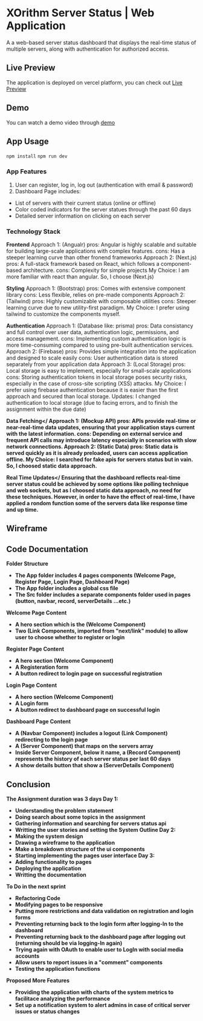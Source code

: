 # XOrithm Server Status | Web Application

A a web-based server status dashboard that displays the real-time status of multiple servers, along with authentication for authorized access.

## Live Preview
The application is deployed on vercel platform, you can check out  [Live Preview](https://server-status-five.vercel.app)

## Demo
You can watch a demo video through [demo]()

## App Usage
`npm install`
`npm run dev`

### App Features
1. User can register, log in, log out (authentication with email & password)
2. Dashboard Page includes:
- List of servers with their current status (online or offline)
- Color coded indicators for the server statues through the past 60 days
- Detailed server information on clicking on each server

### Technology Stack 
<Strong>Frontend</Strong>
Approach 1: (Angualr)
pros: Angular is highly scalable and suitable for building large-scale applications with complex features.
cons: Has a steeper learning curve than other fronend frameworks
Approach 2: (Next.js)
pros: A full-stack framework based on React, which follows a component-based architecture.
cons: Complexity for simple projects
My Choice: I am more familiar with react than angular. So, I choose (Next.js)

<Strong>Styling</Strong>
Approach 1: (Bootstrap)
pros: Comes with extensive component library
cons: Less flexible, relies on pre-made components
Approach 2: (Tailwind)
pros: Highly customizable with composable utilities
cons: Steeper learning curve due to new utility-first paradigm.
My Choice: I prefer using tailwind to customize the components myself.

<Strong>Authentication</Strong>
Approach 1: (Database like: prisma)
pros: Data consistancy and full control over user data, authentication logic, permissions, and access management.
cons: Implementing custom authentication logic is more time-consuming compared to using pre-built authentication services.
Approach 2: (Firebase)
pros: Provides simple integration into the application and designed to scale easily 
cons: User authentication data is stored separately from your application data
Approach 3: (Local Storage)
pros: Local storage is easy to implement, especially for small-scale applications
cons: Storing authentication tokens in local storage poses security risks, especially in the case of cross-site scripting (XSS) attacks. 
My Choice: I prefer using firebase authentication because it is easier than the first approach and secured than local storage.
Updates: I changed authentication to local storage (due to facing errors, and to finish the assignment within the due date)

<Strong>Data Fetching</<Strong>
Approach 1: (Mockup API)
pros: APIs provide real-time or near-real-time data updates, ensuring that your application stays current with the latest information.
cons: Depending on external service and frequent API calls may introduce latency especially in scenarios with slow network connections.
Approach 2: (Static Data)
pros: Static data is served quickly as it is already preloaded, users can access application offline.
My Choice: I searched for fake apis for servers status but in vain. So, I choosed static data approach.

<Strong>Real Time Updates</<Strong>
Ensuring that the dashboard reflects real-time server status could be achieved by some options like polling technique and web sockets, but as I choosed static data approach, no need for these techniques.
However, in order to have the effect of real-time, I have applied a rondom function some of the servers data like response time and up time.

## Wireframe

## Code Documentation
<strong>Folder Structure</strong>
- The App folder includes 4 pages components (Welcome Page, Register Page, Login Page, Dashboard Page)
- The App folder includes a global css file
- The Src folder includes a separate components folder used in pages (button, navbar, record, serverDetails ...etc.)

<strong>Welcome Page Content</strong>
- A hero section which is the (Welcome Component)
- Two (Link Components, imported from "next/link" module) to allow user to choose whether to register or login

<strong>Register Page Content</strong>
- A hero section (Welcome Component)
- A Registeration form 
- A button redirect to login page on successful registration
  
<strong>Login Page Content</strong>
- A hero section (Welcome Component)
- A Login form 
- A button redirect to dashboard page on successful login

<strong>Dashboard Page Content</strong>
- A (Navbar Component) includes a logout (Link Component) redirecting to the login page
- A (Server Component) that maps on the servers array
- Inside Server Component, below it name, a (Record Component) represents the history of each server status per last 60 days
- A show details button that show a (ServerDetails Component) 

## Conclusion
The Assignment duration was 3 days
Day 1: 
- Understanding the problem statement
- Doing search about some topics in the assignment 
- Gathering information and searching for servers status api
- Writting the user stories and setting the System Outline
Day 2:
- Making the system design
- Drawing a wireframe to the application
- Make a breakdown structure of the ui components 
- Starting implementing the pages user interface
Day 3:
- Adding functionality to pages 
- Deploying the application 
- Writting the documentation
  
<strong>To Do in the next sprint</strong>
- Refactoring Code
- Modifying pages to be responsive
- Putting more restrictions and data validation on registration and login forms
- Preventing returning back to the login form after logging-In to the dashboard
- Preventing returning back to the dashboard page after logging out (returning should be via logging-In again)
- Trying again with OAuth to enable user to LogIn with social media accounts
- Allow users to report issues in a "comment" components
- Testing the application functions

<strong>Proposed More Features</strong>
- Providing the application with charts of the system metrics to facilitace analyzing the performance
- Set up a notification system to alert admins in case of critical server issues or status changes


